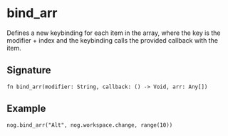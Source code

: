 # bind_arr

Defines a new keybinding for each item in the array, where the key is the modifier + index and the keybinding calls the provided callback with the item.

## Signature

```nogscript
fn bind_arr(modifier: String, callback: () -> Void, arr: Any[])
```

## Example

```nogscript
nog.bind_arr("Alt", nog.workspace.change, range(10))
```
